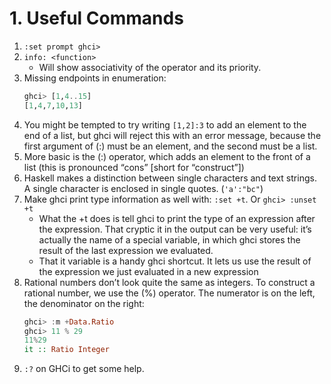 # 1. Useful Commands

1. `:set prompt ghci>`
1. `info: <function>`
    - Will show associativity of the operator and its priority.
1. Missing endpoints in enumeration:
    ```hs
    ghci> [1,4..15]
    [1,4,7,10,13]
    ```
1. You might be tempted to try writing `[1,2]:3` to add an element to the end of a list, but
ghci will reject this with an error message, because the first argument of (:) must be
an element, and the second must be a list.
1. More basic is the (:) operator, which adds an element to the front of a list (this is
pronounced “cons” [short for “construct”])
1. Haskell makes a distinction between single characters and text strings. A single character
is enclosed in single quotes. (`'a':"bc"`)
1. Make ghci print type information as well with: `:set +t`. Or `ghci> :unset +t`
    - What the +t does is tell ghci to print the type of an expression after the expression. That cryptic it in the output can be very useful: it’s actually the name of a special variable, in which ghci stores the result of the last expression we evaluated.
    - That it variable is a handy ghci shortcut. It lets us use the result of the expression we just evaluated in a new expression
1. Rational numbers don’t look quite the same as integers. To construct a rational number,
we use the (%) operator. The numerator is on the left, the denominator on the right:
    ```hs
    ghci> :m +Data.Ratio
    ghci> 11 % 29
    11%29
    it :: Ratio Integer
    ```
1. `:?` on GHCi to get some help.